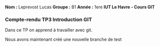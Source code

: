 **Nom :** Leprevost Lucas
**Groupe :** B1
**Année :** 1ere
**IUT Le Havre - Cours GIT**

### Compte-rendu TP3 Introduction GIT
Dans ce TP on apprend à travailler avec git.

Nous avons maintenant créé une nouvelle branche de test
